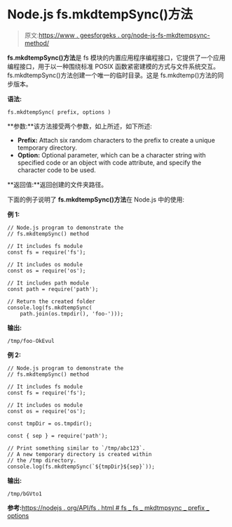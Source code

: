 # Node.js fs.mkdtempSync()方法

> 原文:[https://www . geesforgeks . org/node-js-fs-mkdtempsync-method/](https://www.geeksforgeeks.org/node-js-fs-mkdtempsync-method/)

**fs.mkdtempSync()方法**是 fs 模块的内置应用程序编程接口，它提供了一个应用编程接口，用于以一种围绕标准 POSIX 函数紧密建模的方式与文件系统交互。fs.mkdtempSync()方法创建一个唯一的临时目录。这是 fs.mkdtemp()方法的同步版本。

**语法:**

```
fs.mkdtempSync( prefix, options )
```

**参数:**该方法接受两个参数，如上所述，如下所述:

*   **Prefix:** Attach six random characters to the prefix to create a unique temporary directory.
*   **Option:** Optional parameter, which can be a character string with specified code or an object with code attribute, and specify the character code to be used.

**返回值:**返回创建的文件夹路径。

下面的例子说明了 **fs.mkdtempSync()方法**在 Node.js 中的使用:

**例 1:**

```
// Node.js program to demonstrate the    
// fs.mkdtempSync() method    

// It includes fs module         
const fs = require('fs');    

// It includes os module         
const os = require('os');    

// It includes path module         
const path = require('path');

// Return the created folder
console.log(fs.mkdtempSync(
    path.join(os.tmpdir(), 'foo-')));
```

**输出:**

```
/tmp/foo-OkEvul

```

**例 2:**

```
// Node.js program to demonstrate the    
// fs.mkdtempSync() method    

// It includes fs module         
const fs = require('fs');

// It includes os module
const os = require('os');

const tmpDir = os.tmpdir();

const { sep } = require('path');

// Print something similar to `/tmp/abc123`.
// A new temporary directory is created within
// the /tmp directory.
console.log(fs.mkdtempSync(`${tmpDir}${sep}`));
```

**输出:**

```
/tmp/bGVto1
```

**参考:**[https://nodejs . org/API/fs . html # fs _ fs _ mkdtmpsync _ prefix _ options](https://nodejs.org/api/fs.html#fs_fs_mkdtempsync_prefix_options)